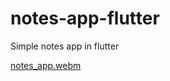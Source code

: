 # notes-app-flutter
Simple notes app in flutter

[notes_app.webm](https://github.com/user-attachments/assets/edb74d7b-b0e8-44ac-a467-f87f83ac7a48)
